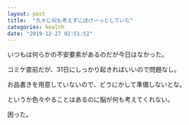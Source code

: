 ```yaml
---
layout: post
title:  "久々に何も考えずにぼけーっとしていた"
categories: health
date: "2019-12-27 02:51:52"
---
```


いつもは何らかの不安要素があるのだが今日はなかった。

コミケ直前だが、31日にしっかり起きればいいので問題なし。

お品書きを用意していないので、どうにかして準備しないとな。

というか色々やることはあるのに脳が何も考えてくれない。

困った。

